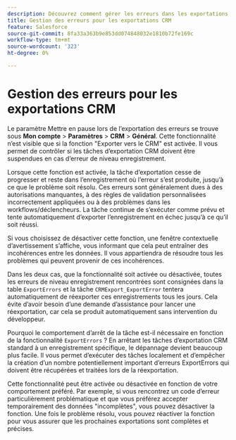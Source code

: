 ```yaml
---
description: Découvrez comment gérer les erreurs dans les exportations CRM
title: Gestion des erreurs pour les exportations CRM
feature: Salesforce
source-git-commit: 8fa33a363b9e853dd074848032e1810b72fe169c
workflow-type: tm+mt
source-wordcount: '323'
ht-degree: 0%

---
```


# Gestion des erreurs pour les exportations CRM

Le paramètre Mettre en pause lors de l’exportation des erreurs se trouve sous **Mon compte** > **Paramètres** > **CRM** > **Général**. Cette fonctionnalité n’est visible que si la fonction &quot;Exporter vers le CRM&quot; est activée. Il vous permet de contrôler si les tâches d’exportation CRM doivent être suspendues en cas d’erreur de niveau enregistrement.

Lorsque cette fonction est activée, la tâche d’exportation cesse de progresser et reste dans l’enregistrement où l’erreur s’est produite, jusqu’à ce que le problème soit résolu. Ces erreurs sont généralement dues à des autorisations manquantes, à des règles de validation personnalisées incorrectement appliquées ou à des problèmes dans les workflows/déclencheurs. La tâche continue de s’exécuter comme prévu et tente automatiquement d’exporter l’enregistrement en échec jusqu’à ce qu’il soit réussi.

Si vous choisissez de désactiver cette fonction, une fenêtre contextuelle d’avertissement s’affiche, vous informant que cela peut entraîner des incohérences entre les données. Il vous appartiendra de résoudre tous les problèmes qui peuvent provenir de ces incohérences.

Dans les deux cas, que la fonctionnalité soit activée ou désactivée, toutes les erreurs de niveau enregistrement rencontrées sont consignées dans la table `ExportErrors` et la tâche `CRMExport_ExportError` tentera automatiquement de réexporter ces enregistrements tous les jours. Cela évite d’avoir besoin d’une demande d’assistance pour lancer une réexportation, car cela se produit automatiquement sans intervention du développeur.

Pourquoi le comportement d’arrêt de la tâche est-il nécessaire en fonction de la fonctionnalité `ExportErrors` ? En arrêtant les tâches d’exportation CRM standard à un enregistrement spécifique, le dépannage devient beaucoup plus facile. Il vous permet d’exécuter des tâches localement et d’empêcher la création d’un nombre potentiellement important d’erreurs ExportErrors qui doivent être récupérées et traitées lors de la réexportation.

Cette fonctionnalité peut être activée ou désactivée en fonction de votre comportement préféré. Par exemple, si vous rencontrez un code d’erreur particulièrement problématique et que vous préférez accepter temporairement des données &quot;incomplètes&quot;, vous pouvez désactiver la fonction. Une fois le problème résolu, vous pouvez réactiver la fonction pour vous assurer que les prochaines exportations sont complètes et précises.
